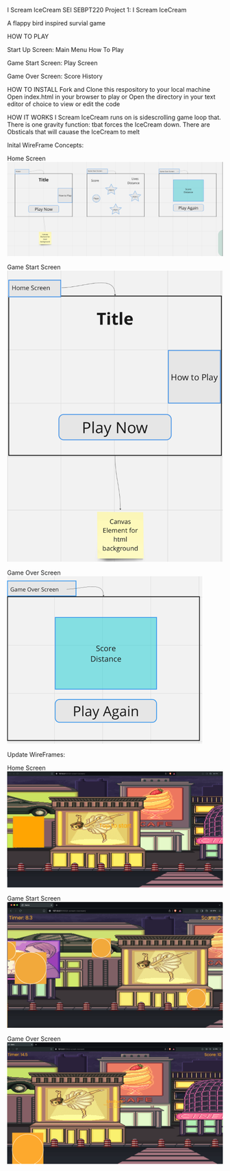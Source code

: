 I Scream IceCream
SEI SEBPT220 Project 1: I Scream IceCream

A flappy bird inspired survial game

HOW TO PLAY

Start Up Screen:
Main Menu
How To Play

Game Start Screen:
Play Screen

Game Over Screen:
Score History

HOW TO INSTALL
Fork and Clone this respository to your local machine
Open index.html in your browser to play or
Open the directory in your text editor of choice to view or edit the code

HOW IT WORKS
I Scream IceCream runs on is sidescrolling game loop that. There is one gravity function: tbat forces the IceCream down. There are Obsticals that will cauase the IceCream to melt

Inital WireFrame Concepts:

Home Screen
![Home Screen](./assets/wireframes/Home-Screen.png)

Game Start Screen
![Game Start Screen](./assets/wireframes/Game-StartScreen.png)

Game Over Screen
![Game Over Screen](./assets/wireframes/Game-OverScreen.png)

Update WireFrames:

Home Screen
![Home Screen](./assets/wireframes/Home-Screen2.png)

Game Start Screen
![Game Start Screen](./assets/wireframes/Game-Active.png)

Game Over Screen
![Game Over Screen](./assets/wireframes/Game-OverScreen2.png)
